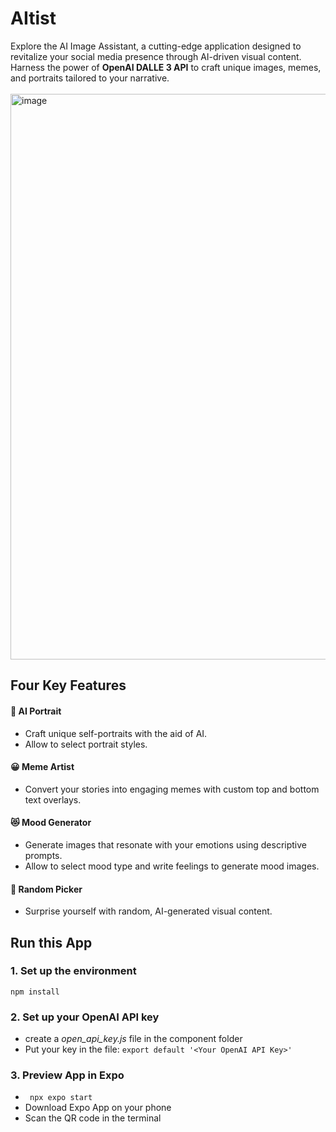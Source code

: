 # AItist
Explore the AI Image Assistant, a cutting-edge application designed to revitalize your social media presence through AI-driven visual content. Harness the power of **OpenAI DALLE 3 API** to craft unique images, memes, and portraits tailored to your narrative.<br><br>
<img width="905" alt="image" src="https://github.com/nnanwang/AItist/assets/74788199/654c4b5d-6557-4faf-b9ef-2b75a774218f">


## Four Key Features
#### :woman: AI Portrait 
- Craft unique self-portraits with the aid of AI.
- Allow to select portrait styles.

#### :grinning: Meme Artist  
- Convert your stories into engaging memes with custom top and bottom text overlays.

#### :heart_eyes_cat: Mood Generator 
- Generate images that resonate with your emotions using descriptive prompts.
- Allow to select mood type and write feelings to generate mood images.

#### :city_sunset: Random Picker 
- Surprise yourself with random, AI-generated visual content.


## Run this App
### 1. Set up the environment
```npm install```

### 2. Set up your OpenAI API key
- create a *open_api_key.js* file in the component folder
- Put your key in the file: ```export default '<Your OpenAI API Key>'```

### 3. Preview App in Expo 
- ``` npx expo start```
- Download Expo App on your phone
- Scan the QR code in the terminal







